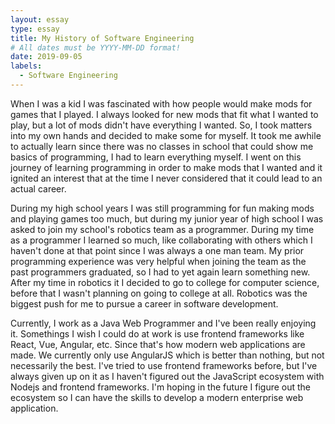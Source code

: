 ```yaml
---
layout: essay
type: essay
title: My History of Software Engineering
# All dates must be YYYY-MM-DD format!
date: 2019-09-05
labels:
  - Software Engineering
---
```

When I was a kid I was fascinated with how people would make mods for games that I played. I always looked for new mods that fit what I wanted to play, but a lot of mods didn't have everything I wanted. So, I took matters into my own hands and decided to make some for myself. It took me awhile to actually learn since there was no classes in school that could show me basics of programming, I had to learn everything myself. I went on this journey of learning programming in order to make mods that I wanted and it ignited an interest that at the time I never considered that it could lead to an actual career.

During my high school years I was still programming for fun making mods and playing games too much, but during my junior year of high school I was asked to join my school's robotics team as a programmer. During my time as a programmer I learned so much, like collaborating with others which I haven't done at that point since I was always a one man team. My prior programming experience was very helpful when joining the team as the past programmers graduated, so I had to yet again learn something new. After my time in robotics it I decided to go to college for computer science, before that I wasn't planning on going to college at all. Robotics was the biggest push for me to pursue a career in software development.

Currently, I work as a Java Web Programmer and I've been really enjoying it. Somethings I wish I could do at work is use frontend frameworks like React, Vue, Angular, etc. Since that's how modern web applications are made. We currently only use AngularJS which is better than nothing, but not necessarily the best. I've tried to use frontend frameworks before, but I've always given up on it as I haven't figured out the JavaScript ecosystem with Nodejs and frontend frameworks. I'm hoping in the future I figure out the ecosystem so I can have the skills to develop a modern enterprise web application.

